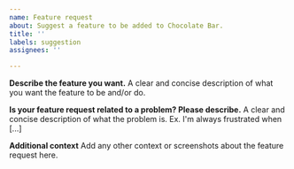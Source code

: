 ```yaml
---
name: Feature request
about: Suggest a feature to be added to Chocolate Bar.
title: ''
labels: suggestion
assignees: ''

---
```


**Describe the feature you want.**
A clear and concise description of what you want the feature to be and/or do.

**Is your feature request related to a problem? Please describe.**
A clear and concise description of what the problem is. Ex. I'm always frustrated when [...]

**Additional context**
Add any other context or screenshots about the feature request here.
